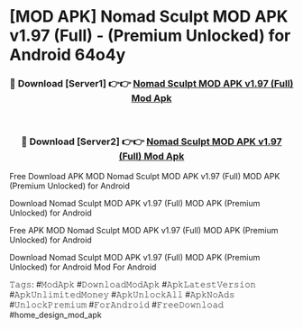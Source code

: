 # [MOD APK] Nomad Sculpt MOD APK v1.97 (Full)  - (Premium Unlocked) for Android 64o4y



<div align="center">
<h3>🔴 Download [Server1] 👉👉 <a href="https://momento.my/?title=Nomad_Sculpt_MOD_APK_v1.97_(Full)_">Nomad Sculpt MOD APK v1.97 (Full)  Mod Apk</a></h3><br>

<h3>🔴 Download [Server2] 👉👉 <a href="https://momento.my/?title=Nomad_Sculpt_MOD_APK_v1.97_(Full)_">Nomad Sculpt MOD APK v1.97 (Full)  Mod Apk</a></h3>
</div>



Free Download APK MOD Nomad Sculpt MOD APK v1.97 (Full)  MOD APK (Premium Unlocked) for Android

Download Nomad Sculpt MOD APK v1.97 (Full)  MOD APK (Premium Unlocked) for Android

Free APK MOD Nomad Sculpt MOD APK v1.97 (Full)  MOD APK (Premium Unlocked) for Android

Download Nomad Sculpt MOD APK v1.97 (Full)  MOD APK (Premium Unlocked) for Android Mod For Android

𝚃𝚊𝚐𝚜: #𝙼𝚘𝚍𝙰𝚙𝚔 #𝙳𝚘𝚠𝚗𝚕𝚘𝚊𝚍𝙼𝚘𝚍𝙰𝚙𝚔 #𝙰𝚙𝚔𝙻𝚊𝚝𝚎𝚜𝚝𝚅𝚎𝚛𝚜𝚒𝚘𝚗 #𝙰𝚙𝚔𝚄𝚗𝚕𝚒𝚖𝚒𝚝𝚎𝚍𝙼𝚘𝚗𝚎𝚢 #𝙰𝚙𝚔𝚄𝚗𝚕𝚘𝚌𝚔𝙰𝚕𝚕 #𝙰𝚙𝚔𝙽𝚘𝙰𝚍𝚜 #𝚄𝚗𝚕𝚘𝚌𝚔𝙿𝚛𝚎𝚖𝚒𝚞𝚖 #𝙵𝚘𝚛𝙰𝚗𝚍𝚛𝚘𝚒𝚍 #𝙵𝚛𝚎𝚎𝙳𝚘𝚠𝚗𝚕𝚘𝚊𝚍 #home_design_mod_apk
